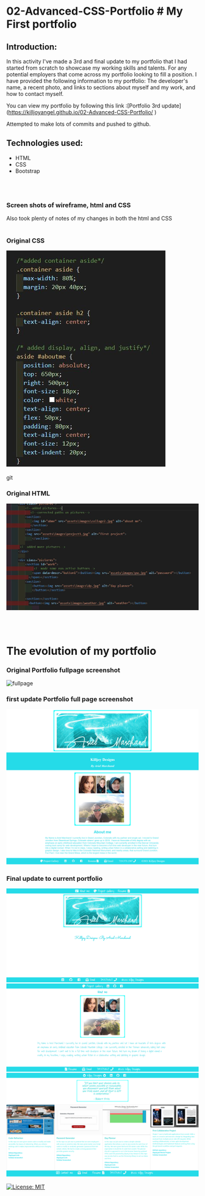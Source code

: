 # 02-Advanced-CSS-Portfolio # My First portfolio
## Introduction:

In this activity I've made a 3rd and final update to my  portfolio that I had started from scratch to showcase my  working skills and talents. For any potential employers that come across my portfolio looking to fill a position. I have provided the following information to my portfolio: The developer's name, a recent photo, and links to sections about myself and my work, and how to contact myself.

You can view my portfolio by following this link
:[Portfolio 3rd update] (https://killjoyangel.github.io/02-Advanced-CSS-Portfolio/
)

Attempted to make lots of commits and pushed to github. 

## Technologies used:
* HTML
* CSS
* Bootstrap
<br>
<br>

### Screen shots of wireframe, html and CSS
Also took plenty of notes of my changes in both the html and CSS
<br>
<br>

### Original CSS
![Screenshot](./assets/images/csssh.JPG)
<br>
<br>git 

### Original HTML
![Screenshot](./assets/images/htmlsh.JPG)

<br>
<br>

# The evolution of my portfolio

### Original Portfolio fullpage screenshot
![fullpage](./assets/images/fullpage.png)

### first update  Portfolio full page screenshot

![fullpage](./assets/images/newfullpage.png)

### Final update to current portfolio
![fullpage](./assets/images/finalindex.png)
![fullpage](./assets/images/finalaboutme.png)
![fullpage](./assets/images/finalgallery.png)


[![License: MIT](https://img.shields.io/badge/License-MIT-yellow.svg)](https://opensource.org/licenses/MIT)


